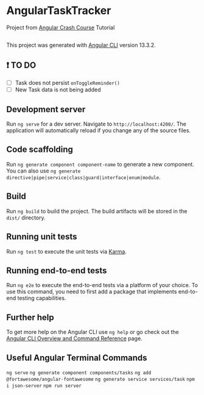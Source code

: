 # AngularTaskTracker
Project from [Angular Crash Course](https://youtu.be/3dHNOWTI7H8) Tutorial

##

This project was generated with [Angular CLI](https://github.com/angular/angular-cli) version 13.3.2.

## ❗ TO DO
- [ ] Task does not persist `onToggleReminder()`
- [ ] New Task data is not being added

## Development server

Run `ng serve` for a dev server. Navigate to `http://localhost:4200/`. The application will automatically reload if you change any of the source files.

## Code scaffolding

Run `ng generate component component-name` to generate a new component. You can also use `ng generate directive|pipe|service|class|guard|interface|enum|module`.

## Build

Run `ng build` to build the project. The build artifacts will be stored in the `dist/` directory.

## Running unit tests

Run `ng test` to execute the unit tests via [Karma](https://karma-runner.github.io).

## Running end-to-end tests

Run `ng e2e` to execute the end-to-end tests via a platform of your choice. To use this command, you need to first add a package that implements end-to-end testing capabilities.

## Further help

To get more help on the Angular CLI use `ng help` or go check out the [Angular CLI Overview and Command Reference](https://angular.io/cli) page.

## Useful Angular Terminal Commands
`ng serve`
`ng generate component components/tasks`
`ng add  @fortawesome/angular-fontawesome`
`ng generate service services/task`
`npm i json-server`
`npm run server`
